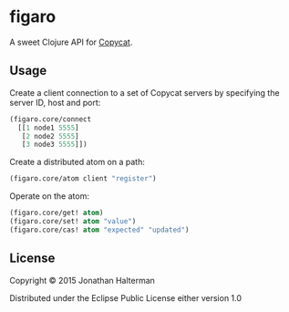 # figaro

A sweet Clojure API for [Copycat][copycat].

## Usage

Create a client connection to a set of Copycat servers by specifying the server ID, host and port:

```clojure
(figaro.core/connect
  [[1 node1 5555]
   [2 node2 5555]
   [3 node3 5555]])
```

Create a distributed atom on a path:

```clojure
(figaro.core/atom client "register")
```

Operate on the atom:

```clojure
(figaro.core/get! atom)
(figaro.core/set! atom "value")
(figaro.core/cas! atom "expected" "updated")
```

## License

Copyright © 2015 Jonathan Halterman

Distributed under the Eclipse Public License either version 1.0

[copycat]: https://github.com/kuujo/copycat
